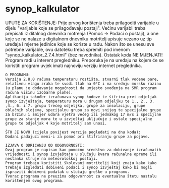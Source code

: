 # synop_kalkulator
UPUTE ZA KORIŠTENJE:
    Prije prvog korištenja treba prilagoditi varijable u dijelu "varijable koje se prilagođavaju postaji".
    Većinu varijabli treba prepisati iz ditalnog dnevnika motrenja (Pomoć -> Podaci o postaji), a one koje se ne nalaze u digitalnom dnevniku motritelj upisuje vezano uz tip uređaja i mjerne jedinice koje se koriste u radu.
    Nakon što se unesu sve potrebne varijable, ovu datoteku treba spremiti pod imenom "synop_kalkulator_2.7.4.html" (bez navodnika).
    Ostatak koda NE MJENJATI!
    Program radi u interent pregledniku. Preporuka je na uređaju na kojem će se koristiti program uvjek imati najnoviju verziju internet preglednika.

    O PROGRAMU:
    Verzija 2.8.0 računa temperaturu rostišta, stvarni tlak vodene pare, relativnu vlagu zraka te svodi tlak na 0°C i na srednju morsku razinu (u planu je dodavanje mogućnosti da umjesto svođenja na SMR program računa visinu izobarne plohe).
    Aplikacija također izračunava synop kodove te šifrira prvi odjeljak synop izvještaja, temperaturu mora u drugom odjeljku te 1., 2., 3. ,4., 6. i 7. grupu trećeg odjeljka, grupe za insolaciju, grupe oblačnih slojeva, specijalnu grupu za novi snijeg te specijalne grupe za brzinu i smijer udara vjetra većeg ili jednakog 17 m/s i specijlne grupe za stanje mora te u izvještaj uključuje i ostale specijalne grupe te odjeljak 4 koje motritelj sam unosi.

    ŠTO JE NOVO (cijelu povijest verzija pogledati na dnu koda):
    Dodani padajući meni-i za pomoć pri štifriranju grupe za pojave.

    IZJAVA O ODRICANJU OD ODGOVORNOSTI:
    Ovaj program je napisan kao pomoćno sredstvo za dobivanje izračunatih vrijednosti i synop izvještaja u slučaju kvara računalne opreme ili nestanka struje na meteorološkoj postaji.
    Program trebaju koristiti školovani motritelji koji znaju kako kako trebaju izgledati dobiveni podaci i synop izvještaj kako bi mogli ispraviti dobiveni podatak u slučaju greške u programu.
    Tvorac programa ne preuzima odgovornost za eventualnu štetu nastalu korištenjem ovog programa.
